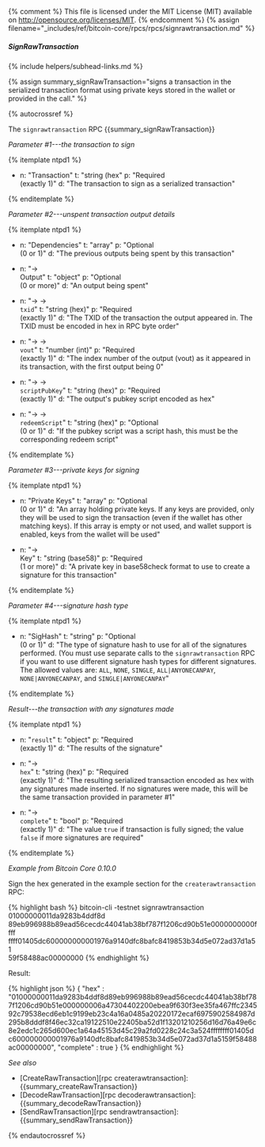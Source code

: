 {% comment %}
This file is licensed under the MIT License (MIT) available on
http://opensource.org/licenses/MIT.
{% endcomment %}
{% assign filename="_includes/ref/bitcoin-core/rpcs/rpcs/signrawtransaction.md" %}

##### SignRawTransaction
{% include helpers/subhead-links.md %}

{% assign summary_signRawTransaction="signs a transaction in the serialized transaction format using private keys stored in the wallet or provided in the call." %}

{% autocrossref %}

The `signrawtransaction` RPC {{summary_signRawTransaction}}

*Parameter #1---the transaction to sign*

{% itemplate ntpd1 %}
- n: "Transaction"
  t: "string (hex"
  p: "Required<br>(exactly 1)"
  d: "The transaction to sign as a serialized transaction"

{% enditemplate %}

*Parameter #2---unspent transaction output details*

{% itemplate ntpd1 %}
- n: "Dependencies"
  t: "array"
  p: "Optional<br>(0 or 1)"
  d: "The previous outputs being spent by this transaction"

- n: "→<br>Output"
  t: "object"
  p: "Optional<br>(0 or more)"
  d: "An output being spent"

- n: "→ →<br>`txid`"
  t: "string (hex)"
  p: "Required<br>(exactly 1)"
  d: "The TXID of the transaction the output appeared in.  The TXID must be encoded in hex in RPC byte order"

- n: "→ →<br>`vout`"
  t: "number (int)"
  p: "Required<br>(exactly 1)"
  d: "The index number of the output (vout) as it appeared in its transaction, with the first output being 0"

- n: "→ →<br>`scriptPubKey`"
  t: "string (hex)"
  p: "Required<br>(exactly 1)"
  d: "The output's pubkey script encoded as hex"

- n: "→ →<br>`redeemScript`"
  t: "string (hex)"
  p: "Optional<br>(0 or 1)"
  d: "If the pubkey script was a script hash, this must be the corresponding redeem script"

{% enditemplate %}

*Parameter #3---private keys for signing*

{% itemplate ntpd1 %}
- n: "Private Keys"
  t: "array"
  p: "Optional<br>(0 or 1)"
  d: "An array holding private keys.  If any keys are provided, only they will be used to sign the transaction (even if the wallet has other matching keys).  If this array is empty or not used, and wallet support is enabled, keys from the wallet will be used"

- n: "→<br>Key"
  t: "string (base58)"
  p: "Required<br>(1 or more)"
  d: "A private key in base58check format to use to create a signature for this transaction"

{% enditemplate %}

*Parameter #4---signature hash type*

{% itemplate ntpd1 %}
- n: "SigHash"
  t: "string"
  p: "Optional<br>(0 or 1)"
  d: "The type of signature hash to use for all of the signatures performed.  (You must use separate calls to the `signrawtransaction` RPC if you want to use different signature hash types for different signatures.  The allowed values are: `ALL`, `NONE`, `SINGLE`, `ALL|ANYONECANPAY`, `NONE|ANYONECANPAY`, and `SINGLE|ANYONECANPAY`"

{% enditemplate %}

*Result---the transaction with any signatures made*

{% itemplate ntpd1 %}
- n: "`result`"
  t: "object"
  p: "Required<br>(exactly 1)"
  d: "The results of the signature"

- n: "→<br>`hex`"
  t: "string (hex)"
  p: "Required<br>(exactly 1)"
  d: "The resulting serialized transaction encoded as hex with any signatures made inserted.  If no signatures were made, this will be the same transaction provided in parameter #1"

- n: "→<br>`complete`"
  t: "bool"
  p: "Required<br>(exactly 1)"
  d: "The value `true` if transaction is fully signed; the value `false` if more signatures are required"

{% enditemplate %}

*Example from Bitcoin Core 0.10.0*

Sign the hex generated in the example section for the `createrawtransaction`
RPC:

{% highlight bash %}
bitcoin-cli -testnet signrawtransaction 01000000011da9283b4ddf8d\
89eb996988b89ead56cecdc44041ab38bf787f1206cd90b51e0000000000ffff\
ffff01405dc600000000001976a9140dfc8bafc8419853b34d5e072ad37d1a51\
59f58488ac00000000
{% endhighlight %}

Result:

{% highlight json %}
{
    "hex" : "01000000011da9283b4ddf8d89eb996988b89ead56cecdc44041ab38bf787f1206cd90b51e000000006a47304402200ebea9f630f3ee35fa467ffc234592c79538ecd6eb1c9199eb23c4a16a0485a20220172ecaf6975902584987d295b8dddf8f46ec32ca19122510e22405ba52d1f13201210256d16d76a49e6c8e2edc1c265d600ec1a64a45153d45c29a2fd0228c24c3a524ffffffff01405dc600000000001976a9140dfc8bafc8419853b34d5e072ad37d1a5159f58488ac00000000",
    "complete" : true
}
{% endhighlight %}

*See also*

* [CreateRawTransaction][rpc createrawtransaction]: {{summary_createRawTransaction}}
* [DecodeRawTransaction][rpc decoderawtransaction]: {{summary_decodeRawTransaction}}
* [SendRawTransaction][rpc sendrawtransaction]: {{summary_sendRawTransaction}}

{% endautocrossref %}
